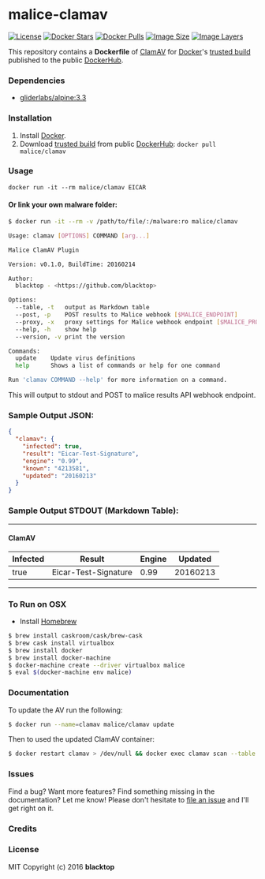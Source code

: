 # malice-clamav

[![License](http://img.shields.io/:license-mit-blue.svg)](http://doge.mit-license.org)
[![Docker Stars](https://img.shields.io/docker/stars/malice/clamav.svg)][hub]
[![Docker Pulls](https://img.shields.io/docker/pulls/malice/clamav.svg)][hub]
[![Image Size](https://img.shields.io/imagelayers/image-size/malice/clamav/latest.svg)](https://imagelayers.io/?images=malice/clamav:latest)
[![Image Layers](https://img.shields.io/imagelayers/layers/malice/clamav/latest.svg)](https://imagelayers.io/?images=malice/clamav:latest)

This repository contains a **Dockerfile** of [ClamAV](http://www.clamav.net/lang/en/) for [Docker](https://www.docker.io/)'s [trusted build](https://index.docker.io/u/malice/clamav/) published to the public [DockerHub](https://index.docker.io/).

### Dependencies

* [gliderlabs/alpine:3.3](https://index.docker.io/_/gliderlabs/alpine/)


### Installation

1. Install [Docker](https://www.docker.io/).
2. Download [trusted build](https://hub.docker.com/r/malice/clamav/) from public [DockerHub](https://hub.docker.com): `docker pull malice/clamav`

### Usage

    docker run -it --rm malice/clamav EICAR

#### Or link your own malware folder:
```bash
$ docker run -it --rm -v /path/to/file/:/malware:ro malice/clamav

Usage: clamav [OPTIONS] COMMAND [arg...]

Malice ClamAV Plugin

Version: v0.1.0, BuildTime: 20160214

Author:
  blacktop - <https://github.com/blacktop>

Options:
  --table, -t	output as Markdown table
  --post, -p	POST results to Malice webhook [$MALICE_ENDPOINT]
  --proxy, -x	proxy settings for Malice webhook endpoint [$MALICE_PROXY]
  --help, -h	show help
  --version, -v	print the version

Commands:
  update	Update virus definitions
  help		Shows a list of commands or help for one command

Run 'clamav COMMAND --help' for more information on a command.
```

This will output to stdout and POST to malice results API webhook endpoint.

### Sample Output JSON:
```json
{
  "clamav": {
    "infected": true,
    "result": "Eicar-Test-Signature",
    "engine": "0.99",
    "known": "4213581",
    "updated": "20160213"
  }
}
```
### Sample Output STDOUT (Markdown Table):
---
#### ClamAV
| Infected | Result               | Engine | Updated  |
| -------- | -------------------- | ------ | -------- |
| true     | Eicar-Test-Signature | 0.99   | 20160213 |
---
### To Run on OSX
 - Install [Homebrew](http://brew.sh)

```bash
$ brew install caskroom/cask/brew-cask
$ brew cask install virtualbox
$ brew install docker
$ brew install docker-machine
$ docker-machine create --driver virtualbox malice
$ eval $(docker-machine env malice)
```

### Documentation
To update the AV run the following:
```bash
$ docker run --name=clamav malice/clamav update
```
Then to used the updated ClamAV container:
```bash
$ docker restart clamav > /dev/null && docker exec clamav scan --table EICAR
```

### Issues

Find a bug? Want more features? Find something missing in the documentation? Let me know! Please don't hesitate to [file an issue](https://github.com/maliceio/malice-av/issues/new) and I'll get right on it.

### Credits

### License
MIT Copyright (c) 2016 **blacktop**

[hub]: https://hub.docker.com/r/malice/clamav/
